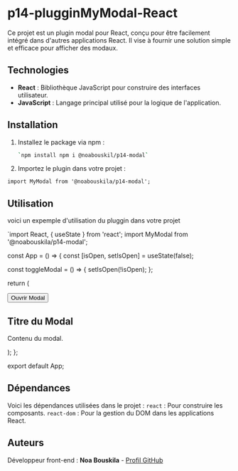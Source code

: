 # p14-plugginMyModal-React

Ce projet est un plugin modal pour React, conçu pour être facilement intégré dans d'autres applications React. Il vise à fournir une solution simple et efficace pour afficher des modaux.

## Technologies

- **React** : Bibliothèque JavaScript pour construire des interfaces utilisateur.
- **JavaScript** : Langage principal utilisé pour la logique de l'application.

## Installation

1. Installez le package via npm :
   ```bash
   `npm install npm i @noabouskil/p14-modal`


2. Importez le plugin dans votre projet :

`import MyModal from '@noabouskila/p14-modal';`

## Utilisation

voici un expemple d'utilisation du pluggin dans votre projet 

`import React, { useState } from 'react';
import MyModal from '@noabouskila/p14-modal';

const App = () => {
  const [isOpen, setIsOpen] = useState(false);

  const toggleModal = () => {
    setIsOpen(!isOpen);
  };

  return (
    <div>
      <button onClick={toggleModal}>Ouvrir Modal</button>
      <MyModal isOpen={isOpen} onClose={toggleModal}>
        <h2>Titre du Modal</h2>
        <p>Contenu du modal.</p>
      </MyModal>
    </div>
  );
};

export default App;

## Dépendances

Voici les dépendances utilisées dans le projet :
`react` : Pour construire les composants.
`react-dom` : Pour la gestion du DOM dans les applications React.

## Auteurs

Développeur front-end : **Noa Bouskila** - [Profil GitHub](https://github.com/noabouskila)
